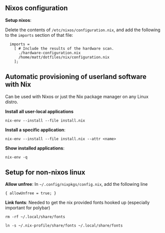## Nixos configuration

**Setup nixos**:

Delete the contents of `/etc/nixos/configuration.nix`, and add the following to the `imports` section of that file:

```
  imports =
    [ # Include the results of the hardware scan.
      ./hardware-configuration.nix
      /home/matt/dotfiles/nix/configuration.nix
    ];
```

## Automatic provisioning of userland software with Nix

Can be used with Nixos or just the Nix package manager on any Linux distro.

**Install all user-local applications**

```
nix-env --install --file install.nix
```

**Install a specific application**:

```
nix-env --install --file install.nix --attr <name>
```

**Show installed applications**:

```
nix-env -q
```

## Setup for non-nixos linux

**Allow unfree**: In `~/.config/nixpkgs/config.nix`, add the following line

```
{ allowUnfree = true; }
```

**Link fonts**: Needed to get the nix provided fonts hooked up (especially important for polybar)

```
rm -rf ~/.local/share/fonts

ln -s ~/.nix-profile/share/fonts ~/.local/share/fonts
```
